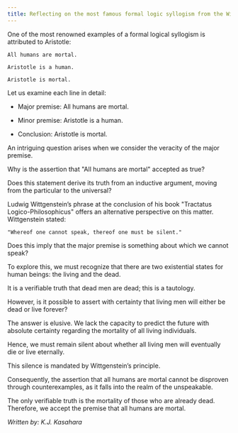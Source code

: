 ```yaml
---
title: Reflecting on the most famous formal logic syllogism from the Wittgenstein's stunning phrase.
---
```


One of the most renowned examples of a formal logical syllogism is attributed to Aristotle:

    All humans are mortal.

    Aristotle is a human.

    Aristotle is mortal.

Let us examine each line in detail:

- Major premise: All humans are mortal.

- Minor premise: Aristotle is a human.

- Conclusion: Aristotle is mortal.

An intriguing question arises when we consider the veracity of the major premise.

Why is the assertion that "All humans are mortal" accepted as true?

Does this statement derive its truth from an inductive argument, moving from the particular to the universal?

Ludwig Wittgenstein’s phrase at the conclusion of his book "Tractatus Logico-Philosophicus" offers an alternative perspective on this matter. Wittgenstein stated:

    "Whereof one cannot speak, thereof one must be silent."

Does this imply that the major premise is something about which we cannot speak?

To explore this, we must recognize that there are two existential states for human beings: the living and the dead.

It is a verifiable truth that dead men are dead; this is a tautology.

However, is it possible to assert with certainty that living men will either be dead or live forever?

The answer is elusive. We lack the capacity to predict the future with absolute certainty regarding the mortality of all living individuals.

Hence, we must remain silent about whether all living men will eventually die or live eternally.

This silence is mandated by Wittgenstein’s principle.

Consequently, the assertion that all humans are mortal cannot be disproven through counterexamples, as it falls into the realm of the unspeakable.

The only verifiable truth is the mortality of those who are already dead. Therefore, we accept the premise that all humans are mortal.


*Written by: K.J. Kasahara*
